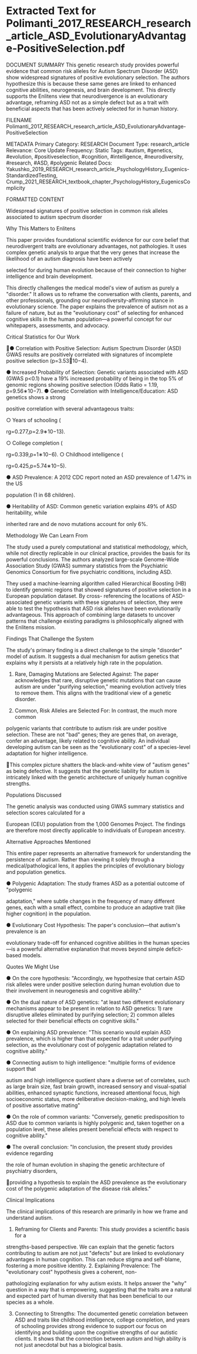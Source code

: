 # Extracted Text for Polimanti_2017_RESEARCH_research_article_ASD_EvolutionaryAdvantage-PositiveSelection.pdf

DOCUMENT SUMMARY This genetic research study provides powerful evidence that common 
risk alleles for Autism Spectrum Disorder (ASD) show widespread signatures of positive 
evolutionary selection. The authors hypothesize this is because these same genes are linked to 
enhanced cognitive abilities, neurogenesis, and brain development. This directly supports the 
Enlitens view that neurodivergence is an evolutionary advantage, reframing ASD not as a 
simple defect but as a trait with beneficial aspects that has been actively selected for in human 
history.

FILENAME Polimanti_2017_RESEARCH_research_article_ASD_EvolutionaryAdvantage-
PositiveSelection

METADATA Primary Category: RESEARCH Document Type: research_article Relevance: 
Core Update Frequency: Static Tags: #autism, #genetics, #evolution, #positiveselection, 
#cognition, #intelligence, #neurodiversity, #research, #ASD, #polygenic Related Docs: 
Yakushko_2019_RESEARCH_research_article_PsychologyHistory_Eugenics-
StandardizedTesting, 
Crump_2021_RESEARCH_textbook_chapter_PsychologyHistory_EugenicsComplicity

FORMATTED CONTENT

Widespread signatures of positive 
selection in common risk alleles 
associated to autism spectrum disorder

Why This Matters to Enlitens

This paper provides foundational scientific evidence for our core belief that neurodivergent traits
are evolutionary advantages, not pathologies. It uses complex genetic analysis to argue that the
very genes that increase the likelihood of an autism diagnosis have been actively

selected for during human evolution because of their connection to higher intelligence and brain 
development.

This directly challenges the medical model's view of autism as purely a "disorder." It allows us to
reframe the conversation with clients, parents, and other professionals, grounding our 
neurodiversity-affirming stance in evolutionary science. The paper explains the prevalence of 
autism not as a failure of nature, but as the "evolutionary cost" of selecting for enhanced 
cognitive skills in the human population—a powerful concept for our whitepapers, assessments, 
and advocacy.

Critical Statistics for Our Work

● Correlation with Positive Selection: Autism Spectrum Disorder (ASD) GWAS 
results are positively correlated with signatures of incomplete positive 
selection (p=3.53∗10−4).

● Increased Probability of Selection: Genetic variants associated with ASD (GWAS
p<0.1) have a 19% increased probability of being in the top 5% of genomic 
regions showing positive selection (Odds Ratio = 1.19, p=9.56∗10−7).
● Genetic Correlation with Intelligence/Education: ASD genetics shows a strong 

positive correlation with several advantageous traits:

○ Years of schooling (

rg=0.277,p=2.9∗10−13).

○ College completion (

rg=0.339,p=1∗10−6).
○ Childhood intelligence (

rg=0.425,p=5.74∗10−5).

● ASD Prevalence: A 2012 CDC report noted an ASD prevalence of 1.47% in the US 

population (1 in 68 children).

● Heritability of ASD: Common genetic variation explains 49% of ASD heritability, while 

inherited rare and de novo mutations account for only 6%.

Methodology We Can Learn From

The study used a purely computational and statistical methodology, which, while not directly 
replicable in our clinical practice, provides the basis for its powerful conclusions. The authors 
analyzed large-scale Genome-Wide Association Study (GWAS) summary statistics from the 
Psychiatric Genomics Consortium for five psychiatric conditions, including ASD.

They used a machine-learning algorithm called Hierarchical Boosting (HB) to identify genomic 
regions that showed signatures of positive selection in a European population dataset. By cross-
referencing the locations of ASD-associated genetic variants with these signatures of selection, 
they were able to test the hypothesis that ASD risk alleles have been evolutionarily 
advantageous. This approach of combining large datasets to uncover patterns that challenge 
existing paradigms is philosophically aligned with the Enlitens mission.

Findings That Challenge the System

The study's primary finding is a direct challenge to the simple "disorder" model of autism. It 
suggests a dual mechanism for autism genetics that explains why it persists at a relatively high 
rate in the population.

1. Rare, Damaging Mutations are Selected Against: The paper acknowledges that rare, 
disruptive genetic mutations that can cause autism are under "purifying selection," 
meaning evolution actively tries to remove them. This aligns with the traditional view of a
genetic disorder.

2. Common, Risk Alleles are Selected For: In contrast, the much more common 

polygenic variants that contribute to autism risk are under positive selection. These are 
not "bad" genes; they are genes that, on average, confer an advantage, likely related to 
cognitive ability. An individual developing autism can be seen as the "evolutionary cost" 
of a species-level adaptation for higher intelligence.

This complex picture shatters the black-and-white view of "autism genes" as being defective. It 
suggests that the genetic liability for autism is intricately linked with the genetic architecture of 
uniquely human cognitive strengths.

Populations Discussed

The genetic analysis was conducted using GWAS summary statistics and selection scores 
calculated for a

European (CEU) population from the 1,000 Genomes Project. The findings are therefore most 
directly applicable to individuals of European ancestry.

Alternative Approaches Mentioned

This entire paper represents an alternative framework for understanding the persistence of 
autism. Rather than viewing it solely through a medical/pathological lens, it applies the 
principles of evolutionary biology and population genetics.

● Polygenic Adaptation: The study frames ASD as a potential outcome of "polygenic 

adaptation," where subtle changes in the frequency of many different genes, each with a
small effect, combine to produce an adaptive trait (like higher cognition) in the 
population.

● Evolutionary Cost Hypothesis: The paper's conclusion—that autism's prevalence is an

evolutionary trade-off for enhanced cognitive abilities in the human species—is a 
powerful alternative explanation that moves beyond simple deficit-based models.

Quotes We Might Use

● On the core hypothesis: "Accordingly, we hypothesize that certain ASD risk alleles 
were under positive selection during human evolution due to their involvement in 
neurogenesis and cognitive ability."

● On the dual nature of ASD genetics: "at least two different evolutionary mechanisms 
appear to be present in relation to ASD genetics: 1) rare disruptive alleles eliminated by 
purifying selection; 2) common alleles selected for their beneficial effects on cognitive 
skills."

● On explaining ASD prevalence: "This scenario would explain ASD prevalence, which 
is higher than that expected for a trait under purifying selection, as the evolutionary cost 
of polygenic adaptation related to cognitive ability."

● Connecting autism to high intelligence: "multiple forms of evidence support that 

autism and high intelligence quotient share a diverse set of correlates, such as large 
brain size, fast brain growth, increased sensory and visual-spatial abilities, enhanced 
synaptic functions, increased attentional focus, high socioeconomic status, more 
deliberative decision-making, and high levels of positive assortative mating"

● On the role of common variants: "Conversely, genetic predisposition to ASD due to 
common variants is highly polygenic and, taken together on a population level, these 
alleles present beneficial effects with respect to cognitive ability."

● The overall conclusion: "In conclusion, the present study provides evidence regarding 

the role of human evolution in shaping the genetic architecture of psychiatry disorders, 

providing a hypothesis to explain the ASD prevalence as the evolutionary cost of the 
polygenic adaptation of the disease risk alleles."

Clinical Implications

The clinical implications of this research are primarily in how we frame and understand autism.

1. Reframing for Clients and Parents: This study provides a scientific basis for a 

strengths-based perspective. We can explain that the genetic factors contributing to 
autism are not just "defects" but are linked to evolutionary advantages in human 
cognition. This can reduce stigma and self-blame, fostering a more positive identity.
2. Explaining Prevalence: The "evolutionary cost" hypothesis gives a coherent, non-

pathologizing explanation for why autism exists. It helps answer the "why" question in a 
way that is empowering, suggesting that the traits are a natural and expected part of 
human diversity that has been beneficial to our species as a whole.

3. Connecting to Strengths: The documented genetic correlation between ASD and traits 
like childhood intelligence, college completion, and years of schooling provides strong 
evidence to support our focus on identifying and building upon the cognitive strengths of 
our autistic clients. It shows that the connection between autism and high ability is not 
just anecdotal but has a biological basis.

